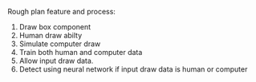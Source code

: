 Rough plan feature and process:

1. Draw box component
2. Human draw abilty
3. Simulate computer draw
4. Train both human and computer data
5. Allow input draw data.
6. Detect using neural network if input draw data is human or computer 